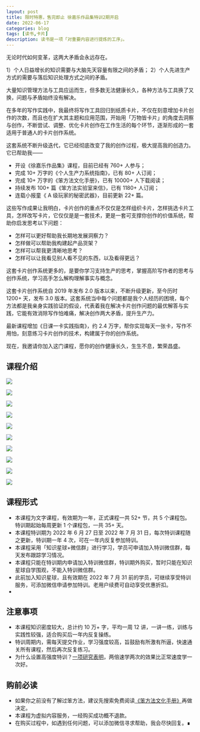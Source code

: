 ```yaml
---
layout: post
title: 限时特惠，售完即止 徐嘉乐作品集特训2期开启
date: 2022-06-17
categories: blog
tags: [读书,卡片]
description: 读书是一项「对重要内容进行提炼的工序」。
---
```


 无论时代如何变革，这两大矛盾会永远存在。

1）个人日益增长的知识需要与大脑先天容量有限之间的矛盾；
2）个人先进生产方式的需要与落后知识处理方式之间的矛盾。

大量知识管理方法与工具应运而生，但多数无法健康长久，各种方法与工具换了又换，问题与矛盾始终没有解决。

在多年的写作实践中，我最终将写作工具回归到纸质卡片，不仅在刻意增加卡片创作的次数，而且也在扩大其主题和应用范围，开始用「万物皆卡片」的角度去洞察与创作，不断尝试、调整、优化卡片创作在工作生活的每个环节，逐渐形成的一套适用于普通人的卡片创作系统。

这套系统不断升级迭代，它已经彻底改变了我的创作过程，极大提高我的创造力。它已帮助我——

- 开设《徐嘉乐作品集》课程，目前已经有 760+ 人参与；
- 完成 10+ 万字的《个人生产力系统指南》，已有 80+ 人订阅；
- 完成 10+ 万字的《笨方法文化手册》，已有 10000+ 人下载阅读；
- 持续发布 100+ 篇《笨方法实验室来信》，已有 1180+ 人订阅；
- 连载小报童《 A 级玩家的秘密武器》，目前更新 22+ 篇。

这些写作成果让我明白，卡片创作的重点不仅仅是怎样组织卡片，怎样挑选卡片工具，怎样改写卡片，它仅仅是是一套技术，更是一套可支撑你创作的价值系统，帮助你启发思考以下问题：

- 怎样可以更好帮助我长期地发展洞察力？
- 怎样做可以帮助我构建起产品货架？
- 怎样可以帮我更清晰地思考？
- 怎样可以让我看见别人看不见的东西，以及看得更远？

这套卡片创作系统更多的，是要你学习支持生产的思考，掌握高阶写作者的思考与创作系统，学习高手怎么解构理解事实与概念。

这套卡片创作系统自 2019 年发布 2.0 版本以来，不断升级更新，至今历时 1200+ 天，发布 3.0 版本。这套系统当中每个问题都是我个人经历的困境，每个方法都是我亲身实践验证的假设，代表着我在解决卡片创作问题的最优解答与实践，它能有效消除写作怕难痛，解决创作两大矛盾，提升生产力。

最新课程增加《日课一卡实践指南》，约 2.4 万字，帮你实现每天一张卡，写作不用怕，刻意练习卡片创作的技术，构建属于你的创作系统。

现在，我邀请你加入这门课程，愿你的创作健康长久，生生不息，繁荣昌盛。

## 课程介绍
![](https://s3.bmp.ovh/imgs/2022/06/17/df97cba7fb5c7157.jpg)

![](https://s3.bmp.ovh/imgs/2022/06/17/d5304bb97f1185bc.jpg)

![](https://s3.bmp.ovh/imgs/2022/06/17/6735e590d72b024c.jpg)

![](https://s3.bmp.ovh/imgs/2022/06/17/7472690e13f5f3f0.jpg)

![](https://s3.bmp.ovh/imgs/2022/06/17/90d5c4fd375a0e1c.jpg)

![](https://s3.bmp.ovh/imgs/2022/06/17/5358798dbbce2c9b.jpg)

![](https://s3.bmp.ovh/imgs/2022/06/17/33bce5c562c3af0f.jpg)

![](https://s3.bmp.ovh/imgs/2022/06/17/571308bddfeb1c94.jpg)

![](https://s3.bmp.ovh/imgs/2022/06/17/3c1d20c08918a1fc.jpg)

![](https://s3.bmp.ovh/imgs/2022/06/17/8063186cdded5372.jpg)

## 课程形式

- 本课程为文字课程，有效期为一年，正式课程一共 52+ 节，共 5 个课程包。特训期起始每周更新 1 个课程包，一共 35+ 天。
- 本课程特训期为 2022 年 6 月 27 日至 2022 年 7 月 31 日，每次特训课程随之更新，特训期一年 4 次，可在一年内反复参加特训。
- 本课程采用「知识星球+微信群」进行学习，学员可申请加入特训微信群，每天发布跟踪学习情况。
- 本课程只能在特训期内申请加入特训微信群，特训期外购买，暂时只能在知识星球自学围观，不能入特训微信群。
- 此前加入知识星球，且有效期在 2022 年 7 月 31 前的学员，可继续享受特训服务，可添加微信申请参加特训。老用户续费可自动享受优惠折扣。
- 
## 注意事项

- 本课程知识密度较大，总计约 10 万+ 字，平均一周 12 讲，一讲一练，训练与实践性较强，适合购买后一年内反复操练。
- 特训周期内，需每天提交作业，学习强度较高，旨鼓励有所激有所逼，快速通关所有课程，然后再次反复练习。
- 为什么设置高强度特训？[一项研究表明](https://digest.bps.org.uk/2021/12/21/watching-a-lecture-twice-at-double-speed-can-benefit-learning-better-than-watching-it-once-at-normal-speed/)，两倍速学两次的效果比正常速度学一次好。

## 购前必读

- 如果你之前没有了解过笨方法，建议先搜索免费阅读[《笨方法文化手册》](https://www.yuque.com/hardwaylab/book)再做决定。
- 本课程为虚拟内容服务，一经购买成功概不退款。
- 在购买过程中，如遇到任何问题，可以添加微信寻求帮助，我会尽快回复。∎